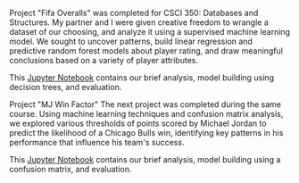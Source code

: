 Project "Fifa Overalls" was completed for CSCI 350: Databases and Structures.
My partner and I were given creative freedom to wrangle a dataset of our choosing, and analyze it using a supervised machine learning model.
We sought to uncover patterns, build linear regression and predictive random forest models about player rating, and draw meaningful conclusions based on a variety of player attributes.

This [Jupyter Notebook](FifaOveralls.ipynb) contains our brief analysis, model building using decision trees, and evaluation.

Project "MJ Win Factor" The next project was completed during the same course.
Using machine learning techniques and confusion matrix analysis, we explored various thresholds of points scored by Michael Jordan to predict the likelihood of a Chicago Bulls win, identifying key patterns in his performance that influence his team's success.

This [Jupyter Notebook](MJWinFactor.ipynb) contains our brief analysis, model building using a confusion matrix, and evaluation.


